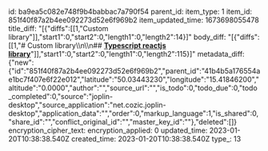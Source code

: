 id: ba9ea5c082e748f9b4babbac7a790f54
parent_id: 
item_type: 1
item_id: 851f40f87a2b4ee092273d52e6f969b2
item_updated_time: 1673698055478
title_diff: "[{\"diffs\":[[1,\"Custom library\"]],\"start1\":0,\"start2\":0,\"length1\":0,\"length2\":14}]"
body_diff: "[{\"diffs\":[[1,\"# Custom library\\\n\\\n## [**Typescript reactjs library**](https://prateeksurana.me/blog/react-library-with-typescript/)\"]],\"start1\":0,\"start2\":0,\"length1\":0,\"length2\":115}]"
metadata_diff: {"new":{"id":"851f40f87a2b4ee092273d52e6f969b2","parent_id":"41b4b5a176554ae1bc7f407e6f22e012","latitude":"50.03443230","longitude":"15.41846200","altitude":"0.0000","author":"","source_url":"","is_todo":0,"todo_due":0,"todo_completed":0,"source":"joplin-desktop","source_application":"net.cozic.joplin-desktop","application_data":"","order":0,"markup_language":1,"is_shared":0,"share_id":"","conflict_original_id":"","master_key_id":""},"deleted":[]}
encryption_cipher_text: 
encryption_applied: 0
updated_time: 2023-01-20T10:38:38.540Z
created_time: 2023-01-20T10:38:38.540Z
type_: 13